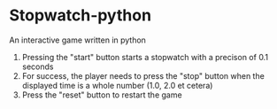 # Stopwatch-python
An interactive game written in python

1) Pressing the "start" button starts a stopwatch with a precison of 0.1 seconds
2) For success, the player needs to press the "stop" button when the displayed time is a whole number (1.0, 2.0 et cetera)
3) Press the "reset" button to restart the game
